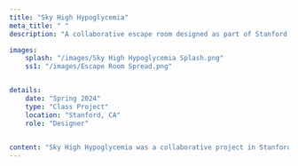```yaml
---
title: "Sky High Hypoglycemia"
meta_title: " "
description: "A collaborative escape room designed as part of Stanford's 'DESIGN 1' course."

images: 
    splash: "/images/Sky High Hypoglycemia Splash.png"
    ss1: "/images/Escape Room Spread.png"


details: 
    date: "Spring 2024"
    type: "Class Project"
    location: "Stanford, CA"
    role: "Designer"
    

content: "Sky High Hypoglycemia was a collaborative project in Stanford's DESIGN 1 Course. <br> See the final report below:"
---
```

